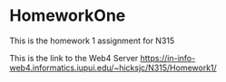 # HomeworkOne

This is the homework 1 assignment for N315

This is the link to the Web4 Server
https://in-info-web4.informatics.iupui.edu/~hicksjc/N315/Homework1/
